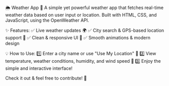 🌦️ Weather App 🚀
A simple yet powerful weather app that fetches real-time weather data based on user input or location. Built with HTML, CSS, and JavaScript, using the OpenWeather API.

✨ Features:
✅ Live weather updates 🌍
✅ City search & GPS-based location support 📍
✅ Clean & responsive UI 🎨
✅ Smooth animations & modern design

💡 How to Use:
1️⃣ Enter a city name or use "Use My Location" 📍
2️⃣ View temperature, weather conditions, humidity, and wind speed 💨
3️⃣ Enjoy the simple and interactive interface!

Check it out & feel free to contribute! 🚀
